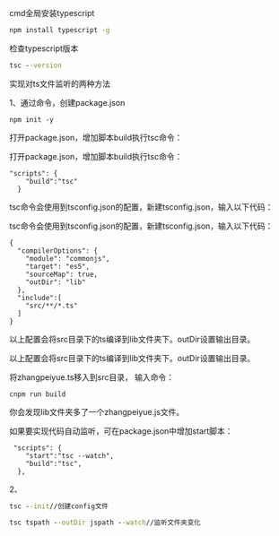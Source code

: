 cmd全局安装typescript

```cmd
npm install typescript -g
```

检查typescript版本

```cmd
tsc --version
```

实现对ts文件监听的两种方法

1、通过命令，创建package.json

```
npm init -y
```

打开package.json，增加脚本build执行tsc命令：

打开package.json，增加脚本build执行tsc命令：

```
"scripts": {
    "build":"tsc"
  }
```


tsc命令会使用到tsconfig.json的配置，新建tsconfig.json，输入以下代码：


tsc命令会使用到tsconfig.json的配置，新建tsconfig.json，输入以下代码：

```
{
  "compilerOptions": {
    "module": "commonjs",
    "target": "es5",
    "sourceMap": true,
    "outDir": "lib"
  },
  "include":[
    "src/**/*.ts"
  ]
}
```


以上配置会将src目录下的ts编译到lib文件夹下。outDir设置输出目录。


以上配置会将src目录下的ts编译到lib文件夹下。outDir设置输出目录。

将zhangpeiyue.ts移入到src目录， 输入命令：

```
cnpm run build
```

你会发现lib文件夹多了一个zhangpeiyue.js文件。

如果要实现代码自动监听，可在package.json中增加start脚本：

```
 "scripts": {
    "start":"tsc --watch",
    "build":"tsc",
  },
```

2、

```cmd
tsc --init//创建config文件
```

```cmd
tsc tspath --outDir jspath --watch//监听文件夹变化
```

